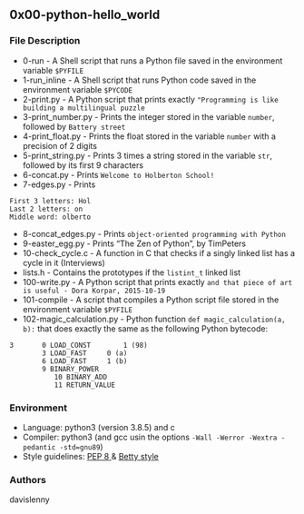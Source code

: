 ## 0x00-python-hello_world

### File Description
* 0-run - A Shell script that runs a Python file saved in the environment variable ```$PYFILE```
* 1-run_inline - A Shell script that runs Python code saved in the environment variable ```$PYCODE```
* 2-print.py - A Python script that prints exactly ```"Programming is like building a multilingual puzzle```
* 3-print_number.py - Prints the integer stored in the variable ```number```, followed by ```Battery street```
* 4-print_float.py - Prints the float stored in the variable ```number``` with a precision of 2 digits
* 5-print_string.py - Prints 3 times a string stored in the variable ```str```, followed by its first 9 characters
* 6-concat.py - Prints ```Welcome to Holberton School!```
* 7-edges.py - Prints 
```
First 3 letters: Hol
Last 2 letters: on
Middle word: olberto
```
* 8-concat_edges.py - Prints ```object-oriented programming with Python```
* 9-easter_egg.py - Prints “The Zen of Python”, by TimPeters
* 10-check_cycle.c - A function in C that checks if a singly linked list has a cycle in it (Interviews)
* lists.h - Contains the prototypes if the ```listint_t``` linked list
* 100-write.py - A Python script that prints exactly ```and that piece of art is useful - Dora Korpar, 2015-10-19```
* 101-compile - A script that compiles a Python script file stored in the environment variable ```$PYFILE```
* 102-magic_calculation.py - Python function  ```def magic_calculation(a, b):``` that does exactly the same as the following Python bytecode:
```
3		0 LOAD_CONST		1 (98)
		3 LOAD_FAST		0 (a)
		6 LOAD_FAST		1 (b)
		9 BINARY_POWER
 	       10 BINARY_ADD
	       11 RETURN_VALUE
```

### Environment
* Language: python3 (version 3.8.5) and c
* Compiler: python3 (and gcc usin the options ```-Wall -Werror -Wextra -pedantic -std=gnu89```)
* Style guidelines: [PEP 8 ](https://peps.python.org/pep-0008/) & [Betty style](https://github.com/holbertonschool/Betty/wiki)

### Authors
davislenny







